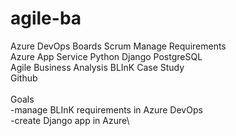 # agile-ba

Azure DevOps Boards Scrum Manage Requirements\
Azure App Service Python Django PostgreSQL\
Agile Business Analysis BLInK Case Study\
Github\
\
Goals\
-manage BLInK requirements in Azure DevOps\
-create Django app in Azure\

